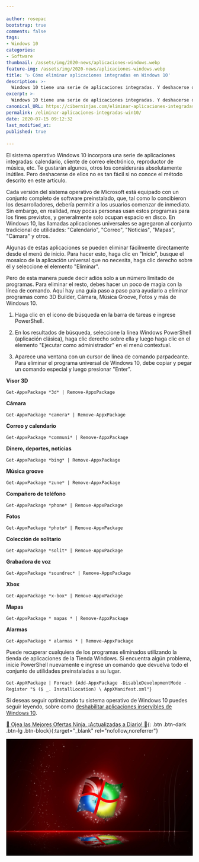 ```yaml
---

author: rosepac
bootstrap: true
comments: false
tags:
- Windows 10
categories:
- Software
thumbnail: /assets/img/2020-news/aplicaciones-windows.webp
feature-img: /assets/img/2020-news/aplicaciones-windows.webp
title: '▷ Cómo eliminar aplicaciones integradas en Windows 10'
description: >-
  Windows 10 tiene una serie de aplicaciones integradas. Y deshacerse de ellos no es tan simple. Este método lo ayudará a desinstalar aplicaciones integradas en Windows 10.
excerpt: >-
  Windows 10 tiene una serie de aplicaciones integradas. Y deshacerse de ellos no es tan simple. Este método lo ayudará a desinstalar aplicaciones integradas en Windows 10.
canonical_URL: https://ciberninjas.com/eliminar-aplicaciones-integradas-win10/
permalink: /eliminar-aplicaciones-integradas-win10/
date: 2020-07-15 09:12:32
last_modified_at: 
published: true

---
```


El sistema operativo Windows 10 incorpora una serie de aplicaciones integradas: calendario, cliente de correo electrónico, reproductor de música, etc. Te gustarán algunos, otros los considerarás absolutamente inútiles. Pero deshacerse de ellos no es tan fácil si no conoce el método descrito en este artículo.

Cada versión del sistema operativo de Microsoft está equipado con un conjunto completo de software preinstalado, que, tal como lo concibieron los desarrolladores, debería permitir a los usuarios comenzar de inmediato. Sin embargo, en realidad, muy pocas personas usan estos programas para los fines previstos, y generalmente solo ocupan espacio en disco. En Windows 10, las llamadas aplicaciones universales se agregaron al conjunto tradicional de utilidades: "Calendario", "Correo", "Noticias", "Mapas", "Cámara" y otros.

Algunas de estas aplicaciones se pueden eliminar fácilmente directamente desde el menú de inicio. Para hacer esto, haga clic en "Inicio", busque el mosaico de la aplicación universal que no necesita, haga clic derecho sobre él y seleccione el elemento "Eliminar".

Pero de esta manera puede decir adiós solo a un número limitado de programas. Para eliminar el resto, debes hacer un poco de magia con la línea de comando. Aquí hay una guía paso a paso para ayudarlo a eliminar programas como 3D Builder, Cámara, Música Groove, Fotos y más de Windows 10.

1. Haga clic en el icono de búsqueda en la barra de tareas e ingrese PowerShell.

2. En los resultados de búsqueda, seleccione la línea Windows PowerShell (aplicación clásica), haga clic derecho sobre ella y luego haga clic en el elemento "Ejecutar como administrador" en el menú contextual.

3. Aparece una ventana con un cursor de línea de comando parpadeante. Para eliminar el programa universal de Windows 10, debe copiar y pegar un comando especial y luego presionar "Enter".

**Visor 3D**

```
Get-AppxPackage *3d* | Remove-AppxPackage
```

**Cámara**

```
Get-AppxPackage *camera* | Remove-AppxPackage
```

**Correo y calendario**

```
Get-AppxPackage *communi* | Remove-AppxPackage
```

**Dinero, deportes, noticias**

```
Get-AppxPackage *bing* | Remove-AppxPackage
```

**Música groove**

```
Get-AppxPackage *zune* | Remove-AppxPackage
```

**Compañero de teléfono**

```
Get-AppxPackage *phone* | Remove-AppxPackage
```

**Fotos**

```
Get-AppxPackage *photo* | Remove-AppxPackage
```

**Colección de solitario**

```
Get-AppxPackage *solit* | Remove-AppxPackage
```

**Grabadora de voz**

```
Get-AppxPackage *soundrec* | Remove-AppxPackage
```

**Xbox**

```
Get-AppxPackage *x-box* | Remove-AppxPackage
```

**Mapas**

```
Get-AppxPackage * mapas * | Remove-AppxPackage
```

**Alarmas**

```
Get-AppxPackage * alarmas * | Remove-AppxPackage
```

Puede recuperar cualquiera de los programas eliminados utilizando la tienda de aplicaciones de la Tienda Windows. Si encuentra algún problema, inicie PowerShell nuevamente e ingrese un comando que devuelva todo el conjunto de utilidades preinstaladas a su lugar.

`Get-AppXPackage | Foreach {Add-AppxPackage -DisableDevelopmentMode -Register "$ ($ _. InstallLocation) \ AppXManifest.xml"}`

Si deseas seguir optimizando tu sistema operativo de Windows 10 puedes seguir leyendo, sobre como [deshabilitar aplicaciones inservibles de Windows 10](https://ciberninjas.com/8-componentes-eliminar-de-windows/).

[🎁 Ojea las Mejores Ofertas Ninja, ¡Actualizadas a Diario! 🛒](https://www.amazon.es/shop/cibercursos){: .btn .btn-dark .btn-lg .btn-block}{:target="_blank" rel="nofollow,noreferrer"}

![Windows 10 tiene una serie de aplicaciones integradas. Y deshacerse de ellos no es tan simple. Este método lo ayudará a desinstalar aplicaciones integradas en Windows 10.](/assets/img/2020-news/aplicaciones-windows.webp "Windows 10 tiene una serie de aplicaciones integradas. Y deshacerse de ellos no es tan simple. Este método lo ayudará a desinstalar aplicaciones integradas en Windows 10.")